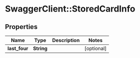 # SwaggerClient::StoredCardInfo

## Properties
Name | Type | Description | Notes
------------ | ------------- | ------------- | -------------
**last_four** | **String** |  | [optional] 


